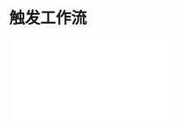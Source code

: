 # 触发工作流

<PluginInfo name="workflow-custom-action-trigger" link="/handbook/workflow/plugins/custom-action-trigger" commercial="true"></PluginInfo>

<embed src="../../../workflow/plugins/custom-action-trigger/action.md#L3-L999"></embed>
